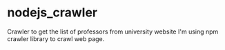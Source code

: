 # nodejs_crawler

Crawler to get the list of professors from university website
I'm using npm crawler library to crawl web page.
